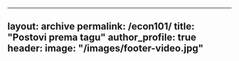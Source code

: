 
---
layout: archive
permalink: /econ101/
title: "Postovi prema tagu"
author_profile: true
header: 
  image: "/images/footer-video.jpg"
---

